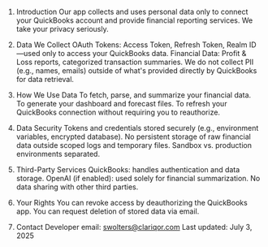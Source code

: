 1. Introduction
Our app collects and uses personal data only to connect your QuickBooks account and provide financial reporting services. We take your privacy seriously.

2. Data We Collect
OAuth Tokens: Access Token, Refresh Token, Realm ID—used only to access your QuickBooks data.
Financial Data: Profit & Loss reports, categorized transaction summaries.
We do not collect PII (e.g., names, emails) outside of what's provided directly by QuickBooks for data retrieval.

3. How We Use Data
To fetch, parse, and summarize your financial data.
To generate your dashboard and forecast files.
To refresh your QuickBooks connection without requiring you to reauthorize.

4. Data Security
Tokens and credentials stored securely (e.g., environment variables, encrypted database).
No persistent storage of raw financial data outside scoped logs and temporary files.
Sandbox vs. production environments separated.

5. Third-Party Services
QuickBooks: handles authentication and data storage.
OpenAI (if enabled): used solely for financial summarization.
No data sharing with other third parties.

6. Your Rights
You can revoke access by deauthorizing the QuickBooks app.
You can request deletion of stored data via email.

7. Contact
Developer email: swolters@clariqor.com
Last updated: July 3, 2025
